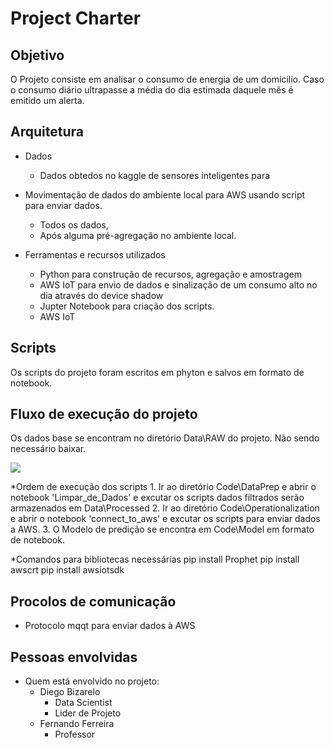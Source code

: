 # Project Charter

## Objetivo
O Projeto consiste em analisar o consumo de energia de um domícilio.
Caso o consumo diário ultrapasse a média do dia estimada daquele mês é emitido um alerta.


## Arquitetura
* Dados
  * Dados obtedos no kaggle de sensores inteligentes para 
* Movimentação de dados do ambiente local para AWS usando script para enviar dados.
  * Todos os dados,
  * Após alguma pré-agregação no ambiente local.

* Ferramentas e recursos utilizados
  * Python para construção de recursos, agregação e amostragem
  * AWS IoT para envio de dados e sinalização de um consumo alto no dia através do device shadow
  * Jupter Notebook para criação dos scripts.
  * AWS IoT
  
## Scripts
Os scripts do projeto foram escritos em phyton e salvos em formato de notebook.

## Fluxo de execução do projeto
Os dados base se encontram no diretório Data\RAW do projeto. Não sendo necessário baixar.

![]('Digrama_Projeto.png')

*Ordem de execução dos scripts
	1. Ir ao diretório Code\DataPrep e abrir o notebook 'Limpar_de_Dados' e excutar os scripts
		dados filtrados serão armazenados em Data\Processed
	2. Ir ao diretório Code\Operationalization e abrir o notebook 'connect_to_aws' e excutar os scripts
		para enviar dados a AWS.
	3. O Modelo de predição se encontra em Code\Model em formato de notebook.

*Comandos para bibliotecas necessárias
pip install Prophet
pip install awscrt
pip install awsiotsdk


## Procolos de comunicação
* Protocolo mqqt para enviar dados à AWS

## Pessoas envolvidas
* Quem está envolvido no projeto:
	* Diego Bizarelo
		* Data Scientist
		* Lider de Projeto
	* Fernando Ferreira
		* Professor